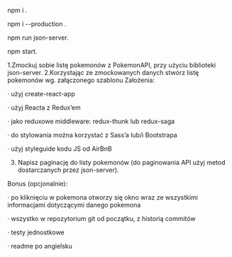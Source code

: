 
npm i .

npm i --production .

npm run json-server.

npm start.



1.Zmockuj sobie listę pokemonów z PokemonAPI, przy użyciu biblioteki json-server.
2.Korzystając ze zmockowanych danych stwórz listę pokemonów wg. załączonego szablonu
Założenia:

·         użyj create-react-app

·         użyj Reacta z Redux’em

·         jako reduxowe middleware: redux-thunk lub redux-saga

·         do stylowania można korzystać z Sass’a lub/i Bootstrapa

·         użyj styleguide kodu JS od AirBnB

3. Napisz paginację do listy pokemonów (do paginowania API użyj metod dostarczanych przez json-server).


 

Bonus (opcjonalnie):

·         po kliknięciu w pokemona otworzy się okno wraz ze wszystkimi informacjami dotyczącymi danego pokemona

·         wszystko w repozytorium git od początku, z historią commitów

·         testy jednostkowe

·         readme po angielsku
